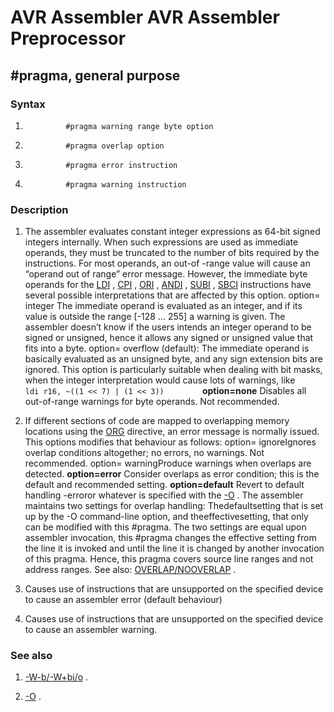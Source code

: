 AVR Assembler AVR Assembler Preprocessor
========================================

\#pragma, general purpose
-------------------------

### <a href="" id="N10BB1"></a> Syntax

1.  `          #pragma warning range byte option         `

2.  `          #pragma overlap option         `

3.  `          #pragma error instruction         `

4.  `          #pragma warning instruction         `

### <a href="" id="N10BCE"></a> Description

1.  The assembler evaluates constant integer expressions as 64-bit signed integers internally. When such expressions are used as immediate operands, they must be truncated to the number of bits required by the instructions. For most operands, an out-of -range value will cause an “operand out of range” error message. However, the immediate byte operands for the <a href="avrassembler.wb_LDI.html" class="xref" title="LDI - Load Immediate">LDI</a> , <a href="avrassembler.wb_CPI.html" class="xref" title="CPI- Compare with Immediate">CPI</a> , <a href="avrassembler.wb_ORI.html" class="xref" title="ORI- Logical OR with Immediate">ORI</a> , <a href="avrassembler.wb_ANDI.html" class="xref" title="ANDI - Logical AND with Immediateand">ANDI</a> , <a href="avrassembler.wb_SUBI.html" class="xref" title="SUBI- Subtract Immediate">SUBI</a> , <a href="avrassembler.wb_SBCI.html" class="xref" title="SBCI- Subtract Immediate with Carry">SBCI</a> instructions have several possible interpretations that are affected by this option. option= integer The immediate operand is evaluated as an integer, and if its value is outside the range \[-128 … 255\] a warning is given. The assembler doesn’t know if the users intends an integer operand to be signed or unsigned, hence it allows any signed or unsigned value that fits into a byte. option= overflow (default): The immediate operand is basically evaluated as an unsigned byte, and any sign extension bits are ignored. This option is particularly suitable when dealing with bit masks, when the integer interpretation would cause lots of warnings, like `          ldi r16, ~((1 << 7) | (1 << 3))         ` <span class="command"> **option=none** </span> Disables all out-of-range warnings for byte operands. Not recommended.

2.  If different sections of code are mapped to overlapping memory locations using the <a href="avrassembler.wb_directives.html#avrassembler.wb_directives.ORG" class="xref" title="ORG - Set program origin">ORG</a> directive, an error message is normally issued. This options modifies that behaviour as follows: option= ignoreIgnores overlap conditions altogether; no errors, no warnings. Not recommended. option= warningProduce warnings when overlaps are detected. <span class="command"> **option=error** </span> Consider overlaps as error condition; this is the default and recommended setting. <span class="command"> **option=default** </span> Revert to default handling -erroror whatever is specified with the <a href="avrassembler.wb_Command_Line_Options.html#avrassembler.wb_Command_Line_Options.O" class="xref" title="-O i|w|e">-O</a> . The assembler maintains two settings for overlap handling: Thedefaultsetting that is set up by the -O command-line option, and theeffectivesetting, that only can be modified with this \#pragma. The two settings are equal upon assembler invocation, this \#pragma changes the effective setting from the line it is invoked and until the line it is changed by another invocation of this pragma. Hence, this pragma covers source line ranges and not address ranges. See also: <a href="avrassembler.wb_directives.html#avrassembler.wb_directives.OVERLAP" class="xref" title="OVERLAP/NOOVERLAP - Set up overlapping section">OVERLAP/NOOVERLAP</a> .

3.  Causes use of instructions that are unsupported on the specified device to cause an assembler error (default behaviour)

4.  Causes use of instructions that are unsupported on the specified device to cause an assembler warning.

### <a href="" id="N10C0E"></a> See also

1.  <a href="avrassembler.wb_Command_Line_Options.html#avrassembler.wb_Command_Line_Options.W" class="xref" title="-W-b |-W+bo | -W+bi">-W-b/-W+bi/o</a> .

2.  <a href="avrassembler.wb_Command_Line_Options.html#avrassembler.wb_Command_Line_Options.O" class="xref" title="-O i|w|e">-O</a> .

